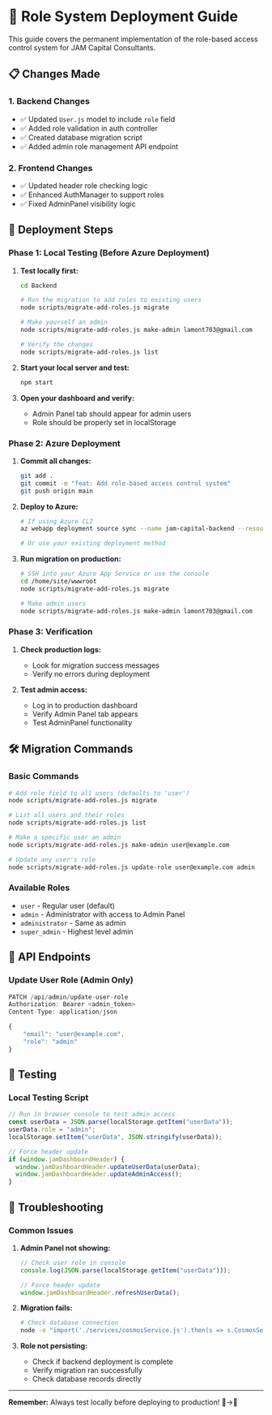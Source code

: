 # 🔐 Role System Deployment Guide

This guide covers the permanent implementation of the role-based access control system for JAM Capital Consultants.

## 📋 **Changes Made**

### 1. **Backend Changes**

- ✅ Updated `User.js` model to include `role` field
- ✅ Added role validation in auth controller
- ✅ Created database migration script
- ✅ Added admin role management API endpoint

### 2. **Frontend Changes**

- ✅ Updated header role checking logic
- ✅ Enhanced AuthManager to support roles
- ✅ Fixed AdminPanel visibility logic

## 🚀 **Deployment Steps**

### **Phase 1: Local Testing (Before Azure Deployment)**

1. **Test locally first:**

   ```bash
   cd Backend

   # Run the migration to add roles to existing users
   node scripts/migrate-add-roles.js migrate

   # Make yourself an admin
   node scripts/migrate-add-roles.js make-admin lamont703@gmail.com

   # Verify the changes
   node scripts/migrate-add-roles.js list
   ```

2. **Start your local server and test:**

   ```bash
   npm start
   ```

3. **Open your dashboard and verify:**
   - Admin Panel tab should appear for admin users
   - Role should be properly set in localStorage

### **Phase 2: Azure Deployment**

1. **Commit all changes:**

   ```bash
   git add .
   git commit -m "feat: Add role-based access control system"
   git push origin main
   ```

2. **Deploy to Azure:**

   ```bash
   # If using Azure CLI
   az webapp deployment source sync --name jam-capital-backend --resource-group your-resource-group

   # Or use your existing deployment method
   ```

3. **Run migration on production:**

   ```bash
   # SSH into your Azure App Service or use the console
   cd /home/site/wwwroot
   node scripts/migrate-add-roles.js migrate

   # Make admin users
   node scripts/migrate-add-roles.js make-admin lamont703@gmail.com
   ```

### **Phase 3: Verification**

1. **Check production logs:**

   - Look for migration success messages
   - Verify no errors during deployment

2. **Test admin access:**
   - Log in to production dashboard
   - Verify Admin Panel tab appears
   - Test AdminPanel functionality

## 🛠️ **Migration Commands**

### **Basic Commands**

```bash
# Add role field to all users (defaults to 'user')
node scripts/migrate-add-roles.js migrate

# List all users and their roles
node scripts/migrate-add-roles.js list

# Make a specific user an admin
node scripts/migrate-add-roles.js make-admin user@example.com

# Update any user's role
node scripts/migrate-add-roles.js update-role user@example.com admin
```

### **Available Roles**

- `user` - Regular user (default)
- `admin` - Administrator with access to Admin Panel
- `administrator` - Same as admin
- `super_admin` - Highest level admin

## 🔧 **API Endpoints**

### **Update User Role (Admin Only)**

```javascript
PATCH /api/admin/update-user-role
Authorization: Bearer <admin_token>
Content-Type: application/json

{
    "email": "user@example.com",
    "role": "admin"
}
```

## 🧪 **Testing**

### **Local Testing Script**

```javascript
// Run in browser console to test admin access
const userData = JSON.parse(localStorage.getItem("userData"));
userData.role = "admin";
localStorage.setItem("userData", JSON.stringify(userData));

// Force header update
if (window.jamDashboardHeader) {
  window.jamDashboardHeader.updateUserData(userData);
  window.jamDashboardHeader.updateAdminAccess();
}
```

## 🚨 **Troubleshooting**

### **Common Issues**

1. **Admin Panel not showing:**

   ```javascript
   // Check user role in console
   console.log(JSON.parse(localStorage.getItem("userData")));

   // Force header update
   window.jamDashboardHeader.refreshUserData();
   ```

2. **Migration fails:**

   ```bash
   # Check database connection
   node -e "import('./services/cosmosService.js').then(s => s.CosmosService).then(c => new c().initialize())"
   ```

3. **Role not persisting:**
   - Check if backend deployment is complete
   - Verify migration ran successfully
   - Check database records directly

---

**Remember:** Always test locally before deploying to production! 🧪→🚀

